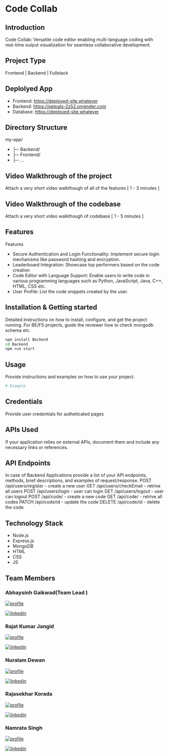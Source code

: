 # Code Collab

## Introduction
Code Collab: Versatile code editor enabling multi-language coding with real-time output visualization for seamless collaborative development.

## Project Type
Frontend | Backend | Fullstack

## Deplolyed App
- Frontend: https://deployed-site.whatever
- Backend: https://petpals-2z52.onrender.com
- Database: https://deployed-site.whatever

## Directory Structure
my-app/
 - ├─ Backend/
 - ├─ Frontend/
 - ├─ ...

## Video Walkthrough of the project
Attach a very short video walkthough of all of the features [ 1 - 3 minutes ]

## Video Walkthrough of the codebase
Attach a very short video walkthough of codebase [ 1 - 5 minutes ]

## Features
Features
-  Secure Authentication and Login Functionality: Implement secure login mechanisms like password hashing and encryption.
-  Leaderboard Integration: Showcase top performers based on the code creation
-  Code Editor with Language Support: Enable users to write code in various programming languages such as Python, JavaScript, Java, C++, HTML, CSS etc.
-  User Profile: List the code snippets created by the user.

## Installation & Getting started
Detailed instructions on how to install, configure, and get the project running. For BE/FS projects, guide the reviewer how to check mongodb schema etc.

```bash
npm install Backend
cd Backend
npm run start
```

## Usage
Provide instructions and examples on how to use your project.

```bash
# Example
```


## Credentials
Provide user credentials for autheticated pages

## APIs Used
If your application relies on external APIs, document them and include any necessary links or references.

## API Endpoints
In case of Backend Applications provide a list of your API endpoints, methods, brief descriptions, and examples of request/response.
POST /api/users/register - create a new user
GET /api/users/checkEmail - retrive all users
POST /api/users/login - user can login
GET /api/users/logout - user can logout
POST /api/code/ - create a new code
GET /api/code/ - retrive all codes
PATCH /api/code/id - update the code
DELETE /api/code/id - delete the code



## Technology Stack
- Node.js
- Express.js
- MongoDB
- HTML
- CSS
- JS


## Team Members 
### Abhaysinh Gaikwad(Team Lead )
[![profile](https://img.shields.io/badge/Github-000?style=for-the-badge&logo=ko-fi&logoColor=white)](https://github.com/abhaysinh-gaikwad)

[![linkedin](https://img.shields.io/badge/Linkedin-0A66C2?style=for-the-badge&logo=linkedin&logoColor=white)](https://www.linkedin.com/in/abhaysinh-anil-gaikwad/)

### Rajat Kumar Jangid
[![profile](https://img.shields.io/badge/Github-000?style=for-the-badge&logo=ko-fi&logoColor=white)](https://github.com/RajatKumarJangid)

[![linkedin](https://img.shields.io/badge/Linkedin-0A66C2?style=for-the-badge&logo=linkedin&logoColor=white)](https://www.linkedin.com/in/rajat-jangid-2b2a5b232/)

### Nuralam Dewan 
[![profile](https://img.shields.io/badge/Github-000?style=for-the-badge&logo=ko-fi&logoColor=white)](https://github.com/nuralamdewan2000)

[![linkedin](https://img.shields.io/badge/Linkedin-0A66C2?style=for-the-badge&logo=linkedin&logoColor=white)](https://www.linkedin.com/in/nuralam-dewan-a72791175/)

### Rajasekhar Korada 
[![profile](https://img.shields.io/badge/Github-000?style=for-the-badge&logo=ko-fi&logoColor=white)](https://github.com/RScodes1)

[![linkedin](https://img.shields.io/badge/Linkedin-0A66C2?style=for-the-badge&logo=linkedin&logoColor=white)](https://www.linkedin.com/in/rajasekhar-korada-14b417177/)

### Namrata Singh 
[![profile](https://img.shields.io/badge/Github-000?style=for-the-badge&logo=ko-fi&logoColor=white)](https://github.com/10snamrata)

[![linkedin](https://img.shields.io/badge/Linkedin-0A66C2?style=for-the-badge&logo=linkedin&logoColor=white)](https://www.linkedin.com/in/namrata-singh-21b86b224/)




